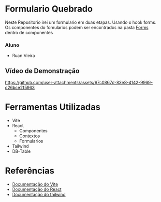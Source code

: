 # Formulario Quebrado

Neste Repositorio irei um formulario em duas etapas. Usando o hook forms.
Os componentes do fomularios podem ser encontrados na pasta [Forms](https://github.com/RuanT-310/R-W-Blog/tree/breck-form/src/components/Forms) dentro de componentes

### Aluno
- Ruan Vieira
  
## Vídeo de Demonstração

https://github.com/user-attachments/assets/97c0867d-83e8-4142-9969-c26bce2f5963

# Ferramentas Utilizadas
- Vite
- React
  - Componentes
  - Contextos
  - Formularios
- Tailwind
- DB-Table
# Referências
- [Documentação do Vite](https://vite.dev)
- [Documentação do React](https://react.dev)
- [Documentação do tailwind](https://tailwindcss.com)

